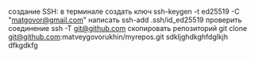 создание SSH:
в терминале создать ключ ssh-keygen -t ed25519 -C "matgovor@gmail.com"
написать ssh-add .ssh/id_ed25519
проверить соединение ssh -T git@github.com
скопировать репозиторий git clone git@github.com:matveygovorukhin/myrepos.git
sdkljghdkghfdglkjh
dfkgdkfg